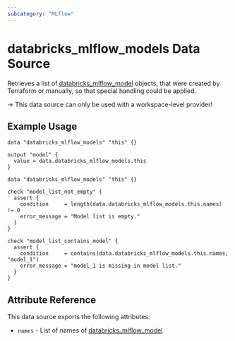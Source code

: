 ```yaml
---
subcategory: "MLflow"
---
```

# databricks_mlflow_models Data Source

Retrieves a list of [databricks_mlflow_model](../resources/mlflow_model.md) objects, that were created by Terraform or manually, so that special handling could be applied.

-> This data source can only be used with a workspace-level provider!

## Example Usage

```hcl
data "databricks_mlflow_models" "this" {}

output "model" {
  value = data.databricks_mlflow_models.this
}
```

```hcl
data "databricks_mlflow_models" "this" {}

check "model_list_not_empty" {
  assert {
    condition     = length(data.databricks_mlflow_models.this.names) != 0
    error_message = "Model list is empty."
  }
}

check "model_list_contains_model" {
  assert {
    condition     = contains(data.databricks_mlflow_models.this.names, "model_1")
    error_message = "model_1 is missing in model list."
  }
}
```

## Attribute Reference

This data source exports the following attributes:

* `names` - List of names of [databricks_mlflow_model](./mlflow_model.md)
